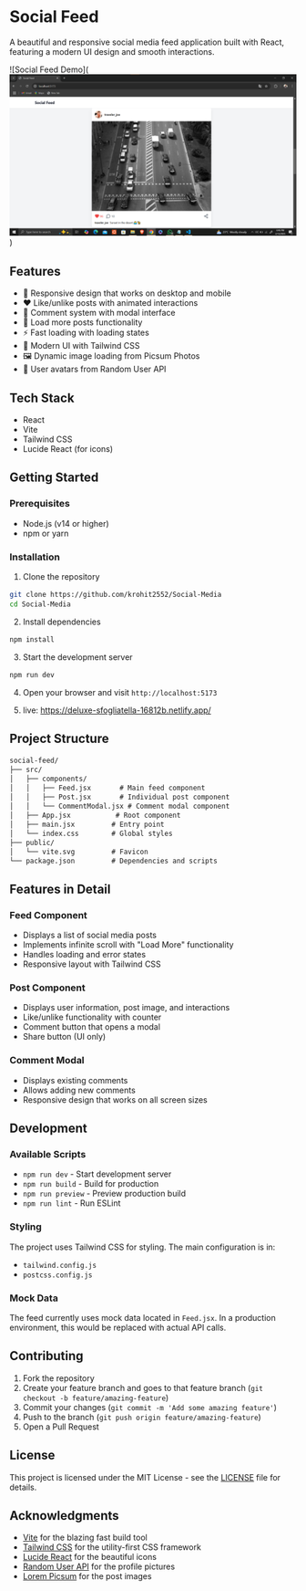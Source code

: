 # Social Feed

A beautiful and responsive social media feed application built with React, featuring a modern UI design and smooth interactions.

![Social Feed Demo](![alt text](image.png))

## Features

- 📱 Responsive design that works on desktop and mobile
- ❤️ Like/unlike posts with animated interactions
- 💬 Comment system with modal interface
- 🔄 Load more posts functionality
- ⚡ Fast loading with loading states
- 🎨 Modern UI with Tailwind CSS
- 🖼️ Dynamic image loading from Picsum Photos
- 👤 User avatars from Random User API

## Tech Stack

- React
- Vite
- Tailwind CSS
- Lucide React (for icons)

## Getting Started

### Prerequisites

- Node.js (v14 or higher)
- npm or yarn

### Installation

1. Clone the repository
```bash
git clone https://github.com/krohit2552/Social-Media
cd Social-Media
```

2. Install dependencies
```bash
npm install
```

3. Start the development server
```bash
npm run dev
```

4. Open your browser and visit `http://localhost:5173`

5. live: https://deluxe-sfogliatella-16812b.netlify.app/

## Project Structure

```
social-feed/
├── src/
│   ├── components/
│   │   ├── Feed.jsx       # Main feed component
│   │   ├── Post.jsx       # Individual post component
│   │   └── CommentModal.jsx # Comment modal component
│   ├── App.jsx           # Root component
│   ├── main.jsx         # Entry point
│   └── index.css        # Global styles
├── public/
│   └── vite.svg         # Favicon
└── package.json         # Dependencies and scripts
```

## Features in Detail

### Feed Component
- Displays a list of social media posts
- Implements infinite scroll with "Load More" functionality
- Handles loading and error states
- Responsive layout with Tailwind CSS

### Post Component
- Displays user information, post image, and interactions
- Like/unlike functionality with counter
- Comment button that opens a modal
- Share button (UI only)

### Comment Modal
- Displays existing comments
- Allows adding new comments
- Responsive design that works on all screen sizes

## Development

### Available Scripts

- `npm run dev` - Start development server
- `npm run build` - Build for production
- `npm run preview` - Preview production build
- `npm run lint` - Run ESLint

### Styling

The project uses Tailwind CSS for styling. The main configuration is in:
- `tailwind.config.js`
- `postcss.config.js`

### Mock Data

The feed currently uses mock data located in `Feed.jsx`. In a production environment, this would be replaced with actual API calls.

## Contributing

1. Fork the repository
2. Create your feature branch and goes to that feature branch (`git checkout -b feature/amazing-feature`)
3. Commit your changes (`git commit -m 'Add some amazing feature'`)
4. Push to the branch (`git push origin feature/amazing-feature`)
5. Open a Pull Request

## License

This project is licensed under the MIT License - see the [LICENSE](LICENSE) file for details.

## Acknowledgments

- [Vite](https://vitejs.dev/) for the blazing fast build tool
- [Tailwind CSS](https://tailwindcss.com/) for the utility-first CSS framework
- [Lucide React](https://lucide.dev/) for the beautiful icons
- [Random User API](https://randomuser.me/) for the profile pictures
- [Lorem Picsum](https://picsum.photos/) for the post images